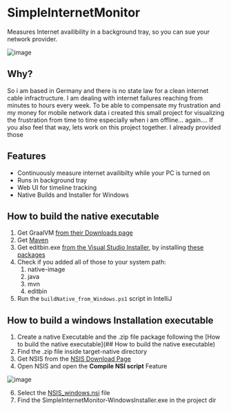 # SimpleInternetMonitor
Measures Internet availibility in a background tray, so you can sue your network provider.

![image](https://github.com/TeaTiMe08/SimpleInternetMonitor/assets/19726327/bd5c703e-4851-4aef-92ea-f2f68fa9efe8)


## Why?
So i am based in Germany and there is no state law for a clean internet cable infractructure.
I am dealing with internet failures reaching from minutes to hours every week.
To be able to compensate my frustration and my money for mobile network data i created this small project
for visualizing the frustration from time to time especially when i am offline... again....
If you also feel that way, lets work on this project together.
I already provided those

## Features
- Continuously measure internet availibilty while your PC is turned on
- Runs in background tray
- Web UI for timeline tracking
- Native Builds and Installer for Windows

## How to build the native executable
1. Get GraalVM [from their Downloads page](https://www.graalvm.org/downloads/)
2. Get [Maven](https://maven.apache.org/download.cgi)
3. Get editbin.exe [from the Visual Studio Installer](https://visualstudio.microsoft.com/downloads/), by installing [these packages](https://stackoverflow.com/questions/57207503/dumpbin-exe-editbin-exe-package-needed-in-visual-studio-2019)
4. Check if you added all of those to your system path: 
   1. native-image
   2. java
   3. mvn
   4. editbin
5. Run the <code>buildNative_from_Windows.ps1</code> script in IntelliJ

## How to build a windows Installation executable
1. Create a native Executable and the .zip file package following the [How to build the native executable](## How to build the native executable)
2. Find the .zip file inside target-native directory
3. Get NSIS from the [NSIS Download Page](https://nsis.sourceforge.io/Download)
4. Open NSIS and open the **Compile NSI script** Feature

![image](https://github.com/TeaTiMe08/SimpleInternetMonitor/assets/19726327/82fece93-adcf-4ad4-8123-bc51d14eaaba)

6. Select the [NSIS_windows.nsi](NSIS_windows.nsi) file
7. Find the SimpleInternetMonitor-WindowsInstaller.exe in the project dir
